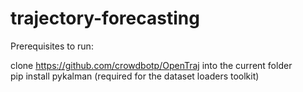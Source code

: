 # trajectory-forecasting

Prerequisites to run:  

clone https://github.com/crowdbotp/OpenTraj into the current folder  
pip install pykalman (required for the dataset loaders toolkit)  